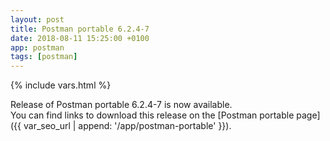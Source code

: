 ```yaml
---
layout: post
title: Postman portable 6.2.4-7
date: 2018-08-11 15:25:00 +0100
app: postman
tags: [postman]
---
```

{% include vars.html %}

Release of Postman portable 6.2.4-7 is now available.<br />
You can find links to download this release on the [Postman portable page]({{ var_seo_url | append: '/app/postman-portable' }}).